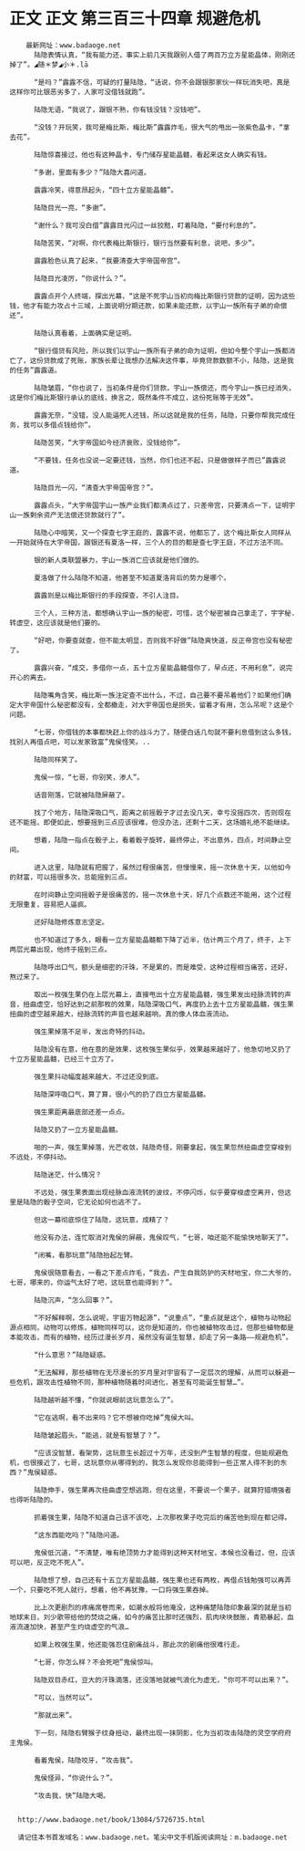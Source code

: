 # 正文 正文 第三百三十四章 规避危机
        最新网址：www.badaoge.net
          陆隐表情认真，“我有能力还，事实上前几天我跟别人借了两百万立方星能晶体，刚刚还掉了”。◢随＊梦◢小＊.lā
      
          “是吗？”露露不信，可疑的打量陆隐，“话说，你不会跟银那家伙一样玩消失吧，真是这样你可比银恶劣多了，人家可没借钱就跑”。
      
          陆隐无语，“我说了，跟银不熟，你有钱没钱？没钱吧”。
      
          “没钱？开玩笑，我可是梅比斯，梅比斯”露露炸毛，很大气的甩出一张紫色晶卡，“拿去花”。
      
          陆隐惊喜接过，他也有这种晶卡，专门储存星能晶髓，看起来这女人确实有钱。
      
          “多谢，里面有多少？”陆隐大喜问道。
      
          露露冷笑，得意昂起头，“四十立方星能晶髓”。
      
          陆隐目光一亮，“多谢”。
      
          “谢什么？我可没白借”露露目光闪过一丝狡黠，盯着陆隐，“要付利息的”。
      
          陆隐苦笑，“对啊，你代表梅比斯银行，银行当然要有利息，说吧，多少”。
      
          露露脸色认真了起来，“我要清查大宇帝国帝宫“。
      
          陆隐目光凌厉，“你说什么？”。
      
          露露点开个人终端，探出光幕，“这是不死宇山当初向梅比斯银行贷款的证明，因为这些钱，他才有能力攻占十三域，上面说明分期还款，如果未能还款，以宇山一族所有子弟的命偿还”。
      
          陆隐认真看着，上面确实是证明。
      
          “银行借贷有风险，所以我们以宇山一族所有子弟的命为证明，但如今整个宇山一族都消亡了，这份贷款成了死账，家族长辈让我想办法解决这件事，毕竟贷款数额不小，陆隐，这是我的任务”露露道。
      
          陆隐皱眉，“你也说了，当初条件是你们贷款，宇山一族偿还，而今宇山一族已经消失，这是你们梅比斯银行承认的底线，换言之，既然条件不成立，这份死账等于无效”。
      
          露露无奈，“没错，没人能逼死人还钱，所以这就是我的任务，陆隐，只要你帮我完成任务，我可以多借点钱给你”。
      
          陆隐苦笑，“大宇帝国如今经济衰败，没钱给你”。
      
          “不要钱，任务也没说一定要还钱，当然，你们也还不起，只是做做样子而已”露露说道。
      
          陆隐目光一闪，“清查大宇帝国帝宫？”。
      
          露露点头，“大宇帝国宇山一族产业我们都清点过了，只差帝宫，只要清点一下，证明宇山一族剩余资产无法偿还贷款就行了”。
      
          陆隐心中暗笑，又一个探查七字王庭的，露露不说，他都忘了，这个梅比斯女人同样从一开始就待在大宇帝国，跟银还有夏洛一样，三个人的目的都是查七字王庭，不过方法不同。
      
          银的新人类联盟暴力，宇山一族消亡应该就是他们做的。
      
          夏洛做了什么陆隐不知道，他甚至不知道夏洛背后的势力是哪个。
      
          露露则是以梅比斯银行的手段探查，不引人注目。
      
          三个人，三种方法，都想确认宇山一族的秘密，可惜，这个秘密被自己拿走了，宇字秘.转虚空，这应该就是他们要的。
      
          “好吧，你要查就查，但不能太明显，否则我不好做”陆隐爽快道，反正帝宫也没有秘密了。
      
          露露兴奋，“成交，多借你一点，五十立方星能晶髓借你了，早点还，不用利息”，说完开心的离去。
      
          陆隐嘴角含笑，梅比斯一族注定查不出什么，不过，自己要不要吊着他们？如果他们确定大宇帝国什么秘密都没有，全都撤走，对大宇帝国也是损失，留着才有用，怎么吊呢？这是个问题。
      
          “七哥，你借钱的本事都快赶上你的战斗力了，随便白话几句就不要利息借到这么多钱，找别人再借点吧，可以发家致富”鬼侯怪笑。..
      
          陆隐同样笑了。
      
          鬼侯一惊，“七哥，你别笑，渗人”。
      
          话音刚落，它就被陆隐屏蔽了。
      
          找了个地方，陆隐深吸口气，距离之前摇骰子才过去没几天，幸亏没摇四次，否则现在还不能摇，即便如此，想要摇到三点应该很难，但没办法，还剩十二天，这场婚礼绝不能继续。
      
          想着，陆隐一指点在骰子上，看着骰子旋转，最终停止，不出意外，四点，时间静止空间。
      
          进入这里，陆隐就有把握了，虽然过程很痛苦，但慢慢来，摇一次休息十天，以他如今的财富，可以摇很多次，总能摇到三点。
      
          在时间静止空间摇骰子是很痛苦的，摇一次休息十天，好几个点数还不能用，这个过程无限重复，容易把人逼疯。
      
          还好陆隐修炼意志坚定。
      
          也不知道过了多久，眼看一立方星能晶髓都下降了近半，估计两三个月了，终于，上下两层光幕出现，他终于摇到三点。
      
          陆隐呼出口气，额头是细密的汗珠，不是累的，而是难受，这种过程相当痛苦，还好，熬过来了。
      
          取出一枚强生果仍在上层光幕上，直接甩出十立方星能晶髓，强生果发出经脉流转的声音，扭曲虚空，恰好达到之前那枚的效果，陆隐深吸口气，再度扔上去十立方星能晶髓，强生果扭曲的虚空越来越大，经脉流转的声音也越来越响，真的像人体血液流动。
      
          强生果掉落不足半，发出奇特的抖动。
      
          陆隐没有在意，他在意的是效果，这枚强生果似乎，效果越来越好了，他急切地又扔了十立方星能晶髓，已经三十立方了。
      
          强生果抖动幅度越来越大，不过还没到底。
      
          陆隐深呼吸口气，算了算，很小气的扔了四立方星能晶髓。
      
          强生果距离最底部还差一点点。
      
          陆隐又扔了一立方星能晶髓。
      
          啪的一声，强生果掉落，光芒收敛，陆隐奇怪，刚要拿起，强生果忽然扭曲虚空穿梭到不远处，不停抖动。
      
          陆隐迷茫，什么情况？
      
          不远处，强生果表面出现经脉血液流转的波纹，不停闪烁，似乎要穿梭虚空离开，但这里是陆隐的骰子空间，它无论如何也逃不了。
      
          但这一幕彻底惊住了陆隐，这玩意，成精了？
      
          他没有办法，连忙取消对鬼侯的屏蔽，鬼侯叹气，“七哥，咱还能不能愉快地聊天了”。
      
          “闭嘴，看那玩意”陆隐抬起左臂。
      
          鬼侯很随意看去，一看之下差点炸毛，“我去，产生自我防护的天材地宝，你二大爷的，七哥，哪来的，你运气太好了吧，这玩意也能得到？”。
      
          陆隐沉声，“怎么回事？”。
      
          “不好解释啊，怎么说呢，宇宙万物起源”，“说重点”，“重点就是这个，植物与动物起源点相同，动物可以修炼，植物同样可以，这你是知道的，你也被植物攻击过，但那些植物都是本能攻击，而有的植物，经历过漫长岁月，虽然没有诞生智慧，却走了另一条路——规避危机”。
      
          “什么意思？”陆隐疑惑。
      
          “无法解释，那些植物在无尽漫长的岁月里对宇宙有了一定层次的理解，从而可以躲避一些危机，跟攻击性植物不同，那种植物随着时间进化，甚至有可能诞生智慧…”。
      
          陆隐越听越不懂，“你就说眼前这玩意怎么了”。
      
          “它在逃啊，看不出来吗？它不想被你吃掉”鬼侯大叫。
      
          陆隐皱起眉头，“能逃，就是有智慧了？”。
      
          “应该没智慧，看架势，这玩意生长超过十万年，还没到产生智慧的程度，但能规避危机，也很接近了，七哥，这玩意你从哪得到的，我怎么发现你总能得到一些正常人得不到的东西？”鬼侯疑惑。
      
          陆隐伸手，强生果再次扭曲虚空想逃跑，但在这里，不要说一个果子，就算狩猎境强者也得听陆隐的。
      
          抓着强生果，陆隐不知道自己该不该吃，上次那枚果子吃完后的痛苦他到现在都记得。
      
          “这东西能吃吗？”陆隐问道。
      
          鬼侯低沉道，“不清楚，唯有绝顶势力才能得到这种天材地宝，本候也没看过，但，应该可以吧，反正吃不死人”。
      
          陆隐想了想，自己还有十五立方星能晶髓，强生果也还有两枚，再借点钱勉强可以再弄一个，只要吃不死人就行，想着，他不再犹豫，一口将强生果吞掉。
      
          比上次更剧烈的疼痛席卷而来，如潮水般将他淹没，这种痛楚陆隐印象最深的就是当初地球末日，刘少歌带给他的焚烧之痛，如今的痛苦比那时还强烈，肌肉块块鼓胀，青筋暴起，血液流速加快，甚至产生灼烧虚空的气浪…
      
          如果上枚强生果，他还能强忍住剧痛战斗，那此次的剧痛他很难行走。
      
          “七哥，你怎么样？不会死吧”鬼侯惊叫。
      
          陆隐双目赤红，豆大的汗珠滴落，还没落地就被气浪化为虚无，“你可不可以出来？”。
      
          “可以，当然可以”。
      
          “那就出来”。
      
          下一刻，陆隐右臂猴子纹身扭动，最终出现一抹阴影，化为当初攻击陆隐的灵空学府府主鬼侯。
      
          看着鬼侯，陆隐咬牙，“攻击我”。
      
          鬼侯怪异，“你说什么？”。
      
          “攻击我，快”陆隐大喝。
      
      
      http://www.badaoge.net/book/13084/5726735.html
      
      请记住本书首发域名：www.badaoge.net。笔尖中文手机版阅读网址：m.badaoge.net